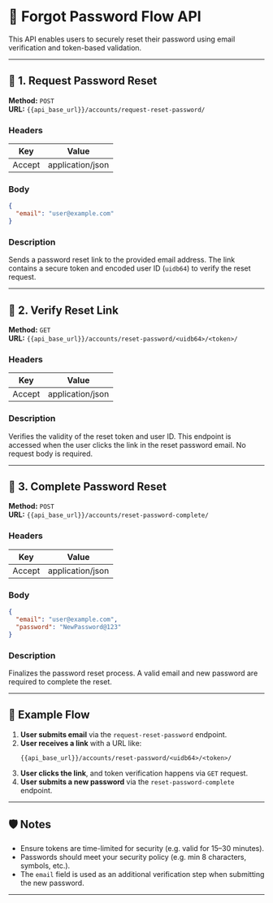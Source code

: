 # 🔐 Forgot Password Flow API

This API enables users to securely reset their password using email verification and token-based validation.

---

## 📩 1. Request Password Reset

**Method:** `POST`  
**URL:** `{{api_base_url}}/accounts/request-reset-password/`

### Headers
| Key    | Value              |
|--------|--------------------|
| Accept | application/json   |

### Body
```json
{
  "email": "user@example.com"
}
```

### Description
Sends a password reset link to the provided email address. The link contains a secure token and encoded user ID (`uidb64`) to verify the reset request.

---

## 🔗 2. Verify Reset Link

**Method:** `GET`  
**URL:** `{{api_base_url}}/accounts/reset-password/<uidb64>/<token>/`

### Headers
| Key    | Value              |
|--------|--------------------|
| Accept | application/json   |

### Description
Verifies the validity of the reset token and user ID. This endpoint is accessed when the user clicks the link in the reset password email. No request body is required.

---

## 🔄 3. Complete Password Reset

**Method:** `POST`  
**URL:** `{{api_base_url}}/accounts/reset-password-complete/`

### Headers
| Key    | Value              |
|--------|--------------------|
| Accept | application/json   |

### Body
```json
{
  "email": "user@example.com",
  "password": "NewPassword@123"
}
```

### Description
Finalizes the password reset process. A valid email and new password are required to complete the reset.

---

## 🔁 Example Flow

1. **User submits email** via the `request-reset-password` endpoint.
2. **User receives a link** with a URL like:
   ```
   {{api_base_url}}/accounts/reset-password/<uidb64>/<token>/
   ```
3. **User clicks the link**, and token verification happens via `GET` request.
4. **User submits a new password** via the `reset-password-complete` endpoint.

---

## 🛡️ Notes

- Ensure tokens are time-limited for security (e.g. valid for 15–30 minutes).
- Passwords should meet your security policy (e.g. min 8 characters, symbols, etc.).
- The `email` field is used as an additional verification step when submitting the new password.

---